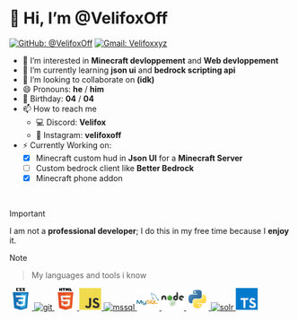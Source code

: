 # 👋 Hi, I’m **@VelifoxOff**
[![GitHub: @VelifoxOff](https://img.shields.io/github/followers/VelifoxOff?label=follow&style=social)](https://github.com/VelifoxOff)
[![Gmail: Velifoxxyz](https://img.shields.io/badge/Gmail-Velifoxxyz-red)](mailto:velifoxxyz@gmail.com)

- 👀 I’m interested in **Minecraft devloppement** and **Web devloppement**
- 🌱 I’m currently learning **json ui** and **bedrock scripting api**
- 💞️ I’m looking to collaborate on **(idk)**
- 😄 Pronouns: **he** / **him**
- 🎂 Birthday: **04** / **04**
- 📫 How to reach me
  - 💻 Discord: **Velifox**
  - 📸 Instagram: **velifoxoff**
- ⚡ Currently Working on:
  - [x] Minecraft custom hud in **Json UI** for a **Minecraft Server**
  - [ ] Custom bedrock client like **Better Bedrock**
  - [x] Minecraft phone addon 
<br>

> [!IMPORTANT]
> I am not a **professional developer**; I do this in my free time because I **enjoy** it.

> [!NOTE]
> > My languages and tools i know 
> <p align="left"> 
>   <a href="https://www.w3schools.com/css/" target="_blank" rel="noreferrer"> 
>     <img src="https://raw.githubusercontent.com/devicons/devicon/master/icons/css3/css3-original-wordmark.svg" alt="css3" width="40" height="40"/> 
>   </a> 
>   <a href="https://git-scm.com/" target="_blank" rel="noreferrer"> 
>     <img src="https://www.vectorlogo.zone/logos/git-scm/git-scm-icon.svg" alt="git" width="40" height="40"/> 
>   </a> 
>   <a href="https://www.w3.org/html/" target="_blank" rel="noreferrer"> 
>     <img src="https://raw.githubusercontent.com/devicons/devicon/master/icons/html5/html5-original-wordmark.svg" alt="html5" width="40" height="40"/> 
>   </a> 
>   <a href="https://developer.mozilla.org/en-US/docs/Web/JavaScript" target="_blank" rel="noreferrer"> 
>     <img src="https://raw.githubusercontent.com/devicons/devicon/master/icons/javascript/javascript-original.svg" alt="javascript" width="40" height="40"/> 
>   </a> 
>   <a href="https://www.microsoft.com/en-us/sql-server" target="_blank" rel="noreferrer"> 
>     <img src="https://www.svgrepo.com/show/303229/microsoft-sql-server-logo.svg" alt="mssql" width="40" height="40"/> 
>   </a> 
>   <a href="https://www.mysql.com/" target="_blank" rel="noreferrer"> 
>     <img src="https://raw.githubusercontent.com/devicons/devicon/master/icons/mysql/mysql-original-wordmark.svg" alt="mysql" width="40" height="40"/> 
>   </a> 
>   <a href="https://nodejs.org" target="_blank" rel="noreferrer">
>     <img src="https://raw.githubusercontent.com/devicons/devicon/master/icons/nodejs/nodejs-original-wordmark.svg" alt="nodejs" width="40" height="40"/> 
>   </a> 
>   <a href="https://www.python.org" target="_blank" rel="noreferrer"> 
>     <img src="https://raw.githubusercontent.com/devicons/devicon/master/icons/python/python-original.svg" alt="python" width="40" height="40"/> 
>   </a> 
>   <a href="https://lucene.apache.org/solr/" target="_blank" rel="noreferrer"> 
>     <img src="https://www.vectorlogo.zone/logos/apache_solr/apache_solr-icon.svg" alt="solr" width="40" height="40"/> 
>   </a> 
>   <a href="https://www.typescriptlang.org/" target="_blank" rel="noreferrer"> 
>     <img src="https://raw.githubusercontent.com/devicons/devicon/master/icons/typescript/typescript-original.svg" alt="typescript" width="40" height="40"/> 
>   </a> 
> </p>
<!---
VelifoxOff/VelifoxOff is a ✨ special ✨ repository because its `README.md` (this file) appears on your GitHub profile.
You can click the Preview link to take a look at your changes.
--->
